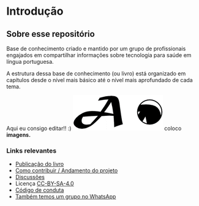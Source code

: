 # Introdução

## Sobre esse repositório

Base de conhecimento criado e mantido por um grupo de profissionais engajados em compartilhar informações sobre tecnologia para saúde em língua portuguesa.

A estrutura dessa base de conhecimento \(ou livro\) está organizado em capítulos desde o nível mais básico até o nível mais aprofundado de cada tema.



Aqui eu consigo editar!! :\) ![](.gitbook/assets/imagem2.png)  coloco **imagens.**

### Links relevantes

* [Publicação do livro](https://ehealthbr.github.io/ehealth-book/)
* [Como contribuir / Andamento do projeto](https://github.com/EHealthBR/ehealth-book/issues)
* [Discussões](https://chat.whatsapp.com/IveedBybMzm3mbpR3Gfbc3)
* Licença [CC-BY-SA-4.0](https://ehealthbr.github.io/ehealth-book/LICENSE.txt)
* [Código de conduta](https://github.com/EHealthBR/ehealth-book/blob/master/CODE_OF_CONDUCT.md)
* [Também temos um grupo no WhatsApp](https://chat.whatsapp.com/IveedBybMzm3mbpR3Gfbc3)

